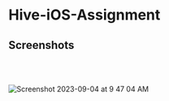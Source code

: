 # Hive-iOS-Assignment

## Screenshots
<br/>
<br/>

![Screenshot 2023-09-04 at 9 47 04 AM](https://github.com/faizanpro77/Hive-iOS-Assignment/assets/83450298/bd0ad265-fbe5-4ace-87b7-c1ac876305ee)
